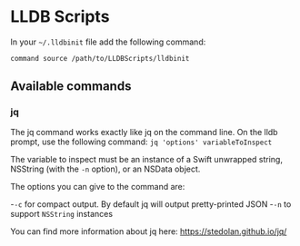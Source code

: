 # LLDB Scripts

In your `~/.lldbinit` file add the following command:

`command source /path/to/LLDBScripts/lldbinit`

## Available commands

### jq
The jq command works exactly like jq on the command line. On the lldb prompt, use the following command: `jq 'options' variableToInspect`

The variable to inspect must be an instance of a Swift unwrapped string, NSString (with the `-n` option), or an NSData object. 

The options you can give to the command are:

-`-c` for compact output. By default jq will output pretty-printed JSON
-`-n` to support `NSString` instances

You can find more information about jq here: https://stedolan.github.io/jq/

